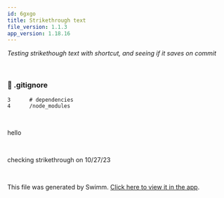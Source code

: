 ```yaml
---
id: 6gxgo
title: Strikethrough text
file_version: 1.1.3
app_version: 1.18.16
---
```


_Testing strikethough text with shortcut, and seeing if it saves on commit_

<br/>


<!-- NOTE-swimm-snippet: the lines below link your snippet to Swimm -->
### 📄 .gitignore
```gitignore
3      # dependencies
4      /node_modules
```

<br/>

hello

<br/>

checking strikethrough on 10/27/23

<br/>

This file was generated by Swimm. [Click here to view it in the app](https://swimm-web-app.web.app/repos/Z2l0aHViJTNBJTNBY292aWRwYXNzJTNBJTNBc2h1anV1dQ==/docs/6gxgo).
